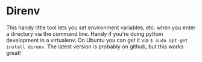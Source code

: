 # Direnv

This handy little tool lets you set environment variables, etc. when you enter a directory via the command line. Handy if you're doing python development in a virtualenv. On Ubuntu you can get it via ``$ sudo apt-get install direnv``. The latest version is probably on github, but this works great!
